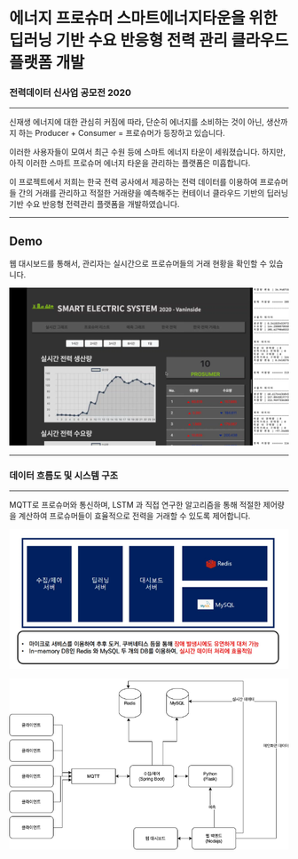 # 에너지 프로슈머 스마트에너지타운을 위한 딥러닝 기반 수요 반응형 전력 관리 클라우드 플랫폼 개발

### 전력데이터 신사업 공모전 2020

___



신재생 에너지에 대한 관심히 커짐에 따라, 단순히 에너지를 소비하는 것이 아닌, 생산까지 하는 Producer + Consumer = 프로슈머가 등장하고 있습니다. 

이러한 사용자들이 모여서 최근 수원 등에 스마트 에너지 타운이 세워졌습니다. 하지만, 아직 이러한 스마트 프로슈머 에너지 타운을 관리하는 플랫폼은 미흡합니다. 

이 프로젝트에서 저희는 한국 전력 공사에서 제공하는 전력 데이터를 이용하여 프로슈머들 간의 거래를 관리하고 적절한 거래량을 예측해주는 컨테이너 클라우드 기반의 딥러닝 기반 수요 반응형 전력관리 플랫폼을 개발하였습니다.



---



## Demo

웹 대시보드를 통해서, 관리자는 실시간으로 프로슈머들의 거래 현황을 확인할 수 있습니다. 



![대시보드](https://github.com/freedomchurl/ElectricData2020/blob/master/%EC%A0%84%EB%A0%A5%EC%8B%9C%EC%8A%A4%ED%85%9C_%EB%8C%80%EC%8B%9C%EB%B3%B4%EB%93%9C.png)



___



### 데이터 흐름도 및 시스템 구조

___

MQTT로 프로슈머와 통신하며, LSTM 과 직접 연구한 알고리즘을 통해 적절한 제어량을 계산하여 프로슈머들이 효율적으로 전력을 거래할 수 있도록 제어합니다. 



![시스템 구조](https://github.com/freedomchurl/ElectricData2020/blob/master/%EC%A0%84%EB%A0%A5%EC%8B%9C%EC%8A%A4%ED%85%9C_%EC%95%84%ED%82%A4%ED%85%8D%EC%B3%90.PNG)



![데이터 흐름도2](https://github.com/freedomchurl/ElectricData2020/blob/master/Image/electric2020.png)

